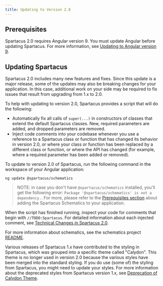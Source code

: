 ```yaml
---
title: Updating to Version 2.0
---
```


## Prerequisites

Spartacus 2.0 requires Angular version 9. You must update Angular before updating Spartacus. For more information, see [Updating to Angular version 9](https://update.angular.io/).

## Updating Spartacus

Spartacus 2.0 includes many new features and fixes. Since this update is a major release, some of the updates may also be breaking changes for your application. In this case, additional work on your side may be required to fix issues that result from upgrading from 1.x to 2.0.

To help with updating to version 2.0, Spartacus provides a script that will do the following:

- Automatically fix all calls of `super(...)` in constructors of classes that extend the default Spartacus classes. New, required parameters are added, and dropped parameters are removed.
- Inject code comments into your codebase whenever you use a reference to a Spartacus class or function that has changed its behavior in version 2.0, or where your class or function has been replaced by a different class or function, or where the API has changed (for example, where a required parameter has been added or removed).

To update to version 2.0 of Spartacus, run the following command in the workspace of your Angular application:

```shell
ng update @spartacus/schematics
```

> NOTE: in case you don't have `@spartacus/schematics` installed, you'll get the following error: `Package '@spartacus/schematics' is not a dependency.`. For more, please refer to the [Prerequisites section](#Prerequisites) about adding the Spartacus Schematics to your application.

When the script has finished running, inspect your code for comments that begin with `//TODO:Spartacus`. For detailed information about each injected comment, see [Technical Changes in Spartacus 2.0](https://github.com/SAP/spartacus/blob/develop/docs/migration/2_0.md).

For more information about schematics, see the schematics project [README](https://github.com/SAP/spartacus/tree/develop/projects/schematics).

Various releases of Spartacus 1.x have contributed to the styling in Spartacus, which was grouped into a specific theme called "Calydon". This theme is no longer used in version 2.0 because the various styles have been merged into the standard styling. If you do use (some of) the styling from Spartacus, you might need to update your styles. For more information about the deprecated styles from Spartacus version 1.x, see [Deprecation of Calydon Theme](https://github.com/SAP/spartacus-docs/blob/doc/GH-547/_pages/home/updating-to-version-2/calydon.md).
